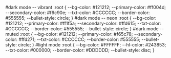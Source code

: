 #dark mode -- vibrant
:root {
    --bg-color: #121212;
    --primary-color: #ff004d;
    --secondary-color: #f6c90e;
    --txt-color: #CCCCCC;
    --border-color: #555555;
    --bullet-style: circle;
}
#dark mode -- neon
:root {
    --bg-color: #121212;
    --primary-color: #ff1f5a;
    --secondary-color: #ffd615;
    --txt-color: #CCCCCC;
    --border-color: #555555;
    --bullet-style: circle;
}
#dark mode -- muted
:root {
    --bg-color: #121212;
    --primary-color: #f65c78;
    --secondary-color: #ffd271;
    --txt-color: #CCCCCC;
    --border-color: #555555;
    --bullet-style: circle;
}
#light mode
:root {
    --bg-color:  #FFFFFF;
    --hl-color:  #243853;
    --txt-color: #000000;
    --border-color: #DDDDDD;
    --bullet-style: disc;
}
